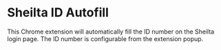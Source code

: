 # Sheilta ID Autofill

This Chrome extension will automatically fill the ID number on the Sheilta login page.
The ID number is configurable from the extension popup.
